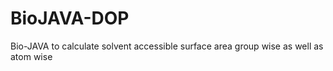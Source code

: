 # BioJAVA-DOP
Bio-JAVA to calculate solvent accessible surface area group wise as well as atom wise
